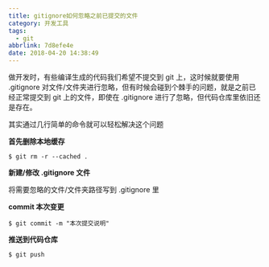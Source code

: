 ```yaml
---
title: gitignore如何忽略之前已提交的文件
category: 开发工具
tags:
  - git
abbrlink: 7d8efe4e
date: 2018-04-20 14:38:49
---
```


做开发时，有些编译生成的代码我们希望不提交到 git 上，这时候就要使用 .gitignore 对文件/文件夹进行忽略，但有时候会碰到个棘手的问题，就是之前已经正常提交到 git 上的文件，即使在 .gitignore 进行了忽略，但代码仓库里依旧还是存在。

<!-- more -->

其实通过几行简单的命令就可以轻松解决这个问题

**首先删除本地缓存**

```
$ git rm -r --cached .
```

**新建/修改 .gitignore 文件**

将需要忽略的文件/文件夹路径写到 .gitignore 里

**commit 本次变更**

```
$ git commit -m "本次提交说明"
```

**推送到代码仓库**

```
$ git push
```